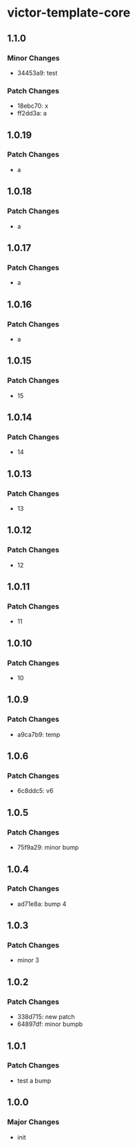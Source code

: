 # victor-template-core

## 1.1.0

### Minor Changes

- 34453a9: test

### Patch Changes

- 18ebc70: x
- ff2dd3a: a

## 1.0.19

### Patch Changes

- a

## 1.0.18

### Patch Changes

- a

## 1.0.17

### Patch Changes

- a

## 1.0.16

### Patch Changes

- a

## 1.0.15

### Patch Changes

- 15

## 1.0.14

### Patch Changes

- 14

## 1.0.13

### Patch Changes

- 13

## 1.0.12

### Patch Changes

- 12

## 1.0.11

### Patch Changes

- 11

## 1.0.10

### Patch Changes

- 10

## 1.0.9

### Patch Changes

- a9ca7b9: temp

## 1.0.6

### Patch Changes

- 6c8ddc5: v6

## 1.0.5

### Patch Changes

- 75f9a29: minor bump

## 1.0.4

### Patch Changes

- ad71e8a: bump 4

## 1.0.3

### Patch Changes

- minor 3

## 1.0.2

### Patch Changes

- 338d715: new patch
- 64897df: minor bumpb

## 1.0.1

### Patch Changes

- test a bump

## 1.0.0

### Major Changes

- init
